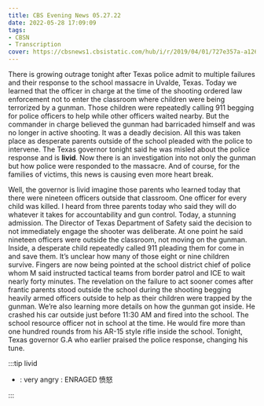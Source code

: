```yaml
---
title: CBS Evening News 05.27.22
date: 2022-05-28 17:09:09
tags:
- CBSN
- Transcription
cover: https://cbsnews1.cbsistatic.com/hub/i/r/2019/04/01/727e357a-a126-4138-a2c5-4d3222669d57/thumbnail/640x360/3ff2761028dc5c65cc4f07acd54bcd5c/cbsn2-logo-1920x1080.jpg
---
```

There is growing outrage tonight after Texas police admit to multiple failures and their response to the school massacre in Uvalde, Texas. Today we learned that the officer in charge at the time of the shooting ordered law enforcement not to enter the classroom where children were being terrorized by a gunman. Those children were repeatedly calling 911 begging for police officers to help while other officers waited nearby. But the commander in charge believed the gunman had barricaded himself and was no longer in active shooting. It was a deadly decision. All this was taken place as desperate parents outside of the school pleaded with the police to intervene. The Texas governor tonight said he was misled about the police response and is **livid**. Now there is an investigation into not only the gunman but how police were responded to the massacre. And of course, for the families of victims, this news is causing even more heart break. 

Well, the governor is livid imagine those parents who learned today that there were nineteen officers outside that classroom. One officer for every child was killed. I heard from three parents today who said they will do whatever it takes for accountability and gun control. Today, a stunning admission. The Director of Texas Department of Safety said the decision to not immediately engage the shooter was deliberate. At one point he said nineteen officers were outside the classroom, not moving on the gunman. Inside, a desperate child repeatedly called 911 pleading them for come in and save them. It’s unclear how many of those eight or nine children survive. Fingers are now being pointed at the school district chief of police whom M said instructed tactical teams from border patrol and ICE to wait nearly forty minutes. The revelation on the failure to act sooner comes after frantic parents stood outside the school during the shooting begging heavily armed officers outside to help as their children were trapped by the gunman. We’re also learning more details on how the gunman got inside. He crashed his car outside just before 11:30 AM and fired into the school. The school resource officer not in school at the time. He would fire more than one hundred rounds from his AR-15 style rifle inside the school. Tonight, Texas governor G.A who earlier praised the police response, changing his tune. 

:::tip livid

- : very angry : ENRAGED 愤怒
  
:::
